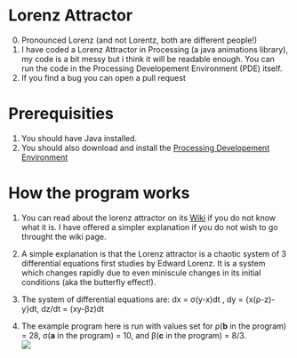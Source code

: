 # Lorenz Attractor
0. Pronounced Lorenz (and not Lorentz, both are different people!)
1. I have coded a Lorenz Attractor in Processing (a java animations library), my code is a bit messy but i think it will be readable enough. You can run the code in the Processing Developement Environment (PDE) itself.  
2. If you find a bug you can open a pull request

# Prerequisities
1. You should have Java installed.
2. You should also download and install the [Processing Developement Environment](https://processing.org/)

# How the program works

1. You can read about the lorenz attractor on its [Wiki](https://en.wikipedia.org/wiki/Lorenz_system) if you do not know what it is. I have offered a simpler explanation if you do not wish to go throught the wiki page.

2. A simple explanation is that the Lorenz attractor is a chaotic system of 3 differential equations first studies by Edward Lorenz. It is a system which changes rapidly due to even miniscule changes in its initial conditions (aka the butterfly effect!).

3. The system of differential equations are: dx = σ(y-x)dt , dy = {x(ρ-z)-y}dt, dz/dt = (xy-βz)dt

4. The example program here is run with values set for ρ(**b** in the program) = 28, σ(**a** in the program) = 10, and β(**c** in the program) = 8/3.  
![](https://github.com/Divy1211/Lorenz-Attractor/blob/master/example.gif)
